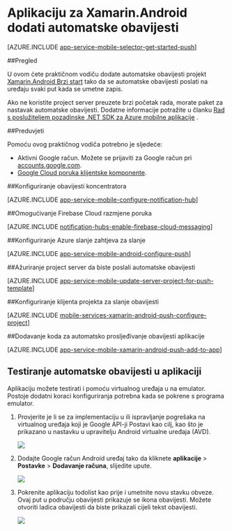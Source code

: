 <properties
    pageTitle="Aplikaciju za Xamarin.Android dodati automatske obavijesti | Aplikacije servisa za Azure"
    description="Saznajte kako koristiti aplikacije servisa za Azure i koncentratora Azure obavijesti da biste poslali automatske obavijesti Xamarin.Android aplikacije"
    services="app-service\mobile"
    documentationCenter="xamarin"
    authors="ysxu"
    manager="erikre"
    editor=""/>

<tags
    ms.service="app-service-mobile"
    ms.workload="mobile"
    ms.tgt_pltfrm="mobile-xamarin-android"
    ms.devlang="dotnet"
    ms.topic="article"
    ms.date="10/12/2016"
    ms.author="yuaxu"/>

# <a name="add-push-notifications-to-your-xamarinandroid-app"></a>Aplikaciju za Xamarin.Android dodati automatske obavijesti

[AZURE.INCLUDE [app-service-mobile-selector-get-started-push](../../includes/app-service-mobile-selector-get-started-push.md)]

##<a name="overview"></a>Pregled


U ovom ćete praktičnom vodiču dodate automatske obavijesti projekt [Xamarin.Android Brzi start](app-service-mobile-windows-store-dotnet-get-started.md) tako da se automatske obavijesti poslati na uređaju svaki put kada se umetne zapis.

Ako ne koristite project server preuzete brzi početak rada, morate paket za nastavak automatske obavijesti. Dodatne informacije potražite u članku [Rad s poslužiteljem pozadinske .NET SDK za Azure mobilne aplikacije](app-service-mobile-dotnet-backend-how-to-use-server-sdk.md) .


##<a name="prerequisites"></a>Preduvjeti

Pomoću ovog praktičnog vodiča potrebno je sljedeće:

+ Aktivni Google račun. Možete se prijaviti za Google račun pri [accounts.google.com](http://go.microsoft.com/fwlink/p/?LinkId=268302).
+ [Google Cloud poruka klijentske komponente](http://components.xamarin.com/view/GCMClient/).

##<a name="configure-hub"></a>Konfiguriranje obavijesti koncentratora

[AZURE.INCLUDE [app-service-mobile-configure-notification-hub](../../includes/app-service-mobile-configure-notification-hub.md)]

##<a id="register"></a>Omogućivanje Firebase Cloud razmjene poruka

[AZURE.INCLUDE [notification-hubs-enable-firebase-cloud-messaging](../../includes/notification-hubs-enable-firebase-cloud-messaging.md)]

##<a name="configure-azure-to-send-push-requests"></a>Konfiguriranje Azure slanje zahtjeva za slanje

[AZURE.INCLUDE [app-service-mobile-android-configure-push](../../includes/app-service-mobile-android-configure-push-for-firebase.md)]

##<a id="update-server"></a>Ažuriranje project server da biste poslali automatske obavijesti

[AZURE.INCLUDE [app-service-mobile-update-server-project-for-push-template](../../includes/app-service-mobile-update-server-project-for-push-template.md)]

##<a id="configure-app"></a>Konfiguriranje klijenta projekta za slanje obavijesti

[AZURE.INCLUDE [mobile-services-xamarin-android-push-configure-project](../../includes/mobile-services-xamarin-android-push-configure-project.md)]

##<a id="add-push"></a>Dodavanje koda za automatsko prosljeđivanje obavijesti aplikacije

[AZURE.INCLUDE [app-service-mobile-xamarin-android-push-add-to-app](../../includes/app-service-mobile-xamarin-android-push-add-to-app.md)]

## <a name="test"></a>Testiranje automatske obavijesti u aplikaciji

Aplikaciju možete testirati i pomoću virtualnog uređaja u na emulator. Postoje dodatni koraci konfiguriranja potrebna kada se pokrene s programa emulator.

1. Provjerite je li se za implementaciju u ili ispravljanje pogrešaka na virtualnog uređaja koji je Google API-ji Postavi kao cilj, kao što je prikazano u nastavku u upravitelju Android virtualne uređaja (AVD).

    ![](./media/app-service-mobile-xamarin-android-get-started-push/google-apis-avd-settings.png)

2. Dodajte Google račun Android uređaj tako da kliknete **aplikacije** > **Postavke** > **Dodavanje računa**, slijedite upute.

    ![](./media/app-service-mobile-xamarin-android-get-started-push/add-google-account.png)

3. Pokrenite aplikaciju todolist kao prije i umetnite novu stavku obveze. Ovaj put u području obavijesti prikazuje se ikona obavijesti. Možete otvoriti ladica obavijesti da biste prikazali cijeli tekst obavijesti.

    ![](./media/app-service-mobile-xamarin-android-get-started-push/android-notifications.png)


<!-- URLs. -->
[Xamarin.Android quick start]: app-service-mobile-xamarin-android-get-started.md
[Google Cloud Messaging Client Component]: http://components.xamarin.com/view/GCMClient/
[Azure Mobile Services Component]: http://components.xamarin.com/view/azure-mobile-services/
